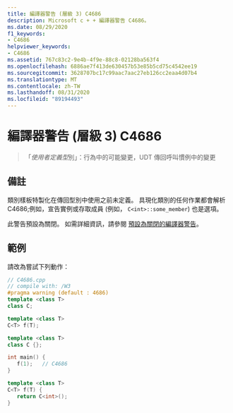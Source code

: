 ```yaml
---
title: 編譯器警告 (層級 3) C4686
description: Microsoft c + + 編譯器警告 C4686。
ms.date: 08/29/2020
f1_keywords:
- C4686
helpviewer_keywords:
- C4686
ms.assetid: 767c83c2-9e4b-4f9e-88c8-02128ba563f4
ms.openlocfilehash: 6886ae7f413de630457b53e85b5cd75c4542ee19
ms.sourcegitcommit: 3628707bc17c99aac7aac27eb126cc2eaa4d07b4
ms.translationtype: MT
ms.contentlocale: zh-TW
ms.lasthandoff: 08/31/2020
ms.locfileid: "89194493"
---
```

# <a name="compiler-warning-level-3-c4686"></a>編譯器警告 (層級 3) C4686

> 「*使用者定義型*別」：行為中的可能變更，UDT 傳回呼叫慣例中的變更

## <a name="remarks"></a>備註

類別樣板特製化在傳回型別中使用之前未定義。 具現化類別的任何作業都會解析 C4686;例如，宣告實例或存取成員 (例如， `C<int>::some_member`) 也是選項。

此警告預設為關閉。 如需詳細資訊，請參閱 [預設為關閉的編譯器警告](../../preprocessor/compiler-warnings-that-are-off-by-default.md)。

## <a name="example"></a>範例

請改為嘗試下列動作：

```cpp
// C4686.cpp
// compile with: /W3
#pragma warning (default : 4686)
template <class T>
class C;

template <class T>
C<T> f(T);

template <class T>
class C {};

int main() {
   f(1);   // C4686
}

template <class T>
C<T> f(T) {
   return C<int>();
}
```
